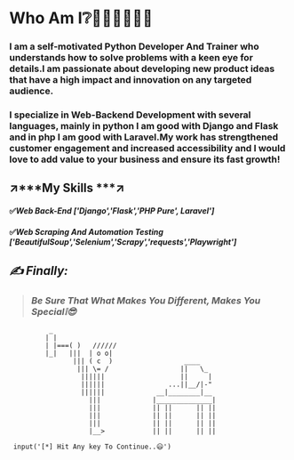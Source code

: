 # **Who Am I❔**👨🏻‍💻🤷🏻‍♂️ 
### I am a self-motivated Python Developer And Trainer who understands how to solve problems with a keen eye for details.I am passionate about developing new product ideas that have a high impact and innovation on any targeted audience. ###

### I specialize in Web-Backend Development with several languages, mainly in python I am good with Django and Flask and in php I am good with Laravel.My work has strengthened customer engagement and increased accessibility and I would love to add value to your business and ensure its fast growth! ###

## ↗️***My Skills ***↗️

#### ✅*Web Back-End ['Django','Flask','PHP Pure', Laravel']*
#### ✅*Web Scraping And Automation Testing ['BeautifulSoup','Selenium','Scrapy','requests','Playwright']*

## ***✍ Finally:***
 > ### *Be Sure That What Makes You Different, Makes You Special❕😎*

              _
             | |
             | |===( )   //////
             |_|   |||  | o o|
                    ||| ( c  )                  ____
                     ||| \= /                  ||   \_
                      ||||||                   ||     |
                      ||||||                ...||__/|-"
                      ||||||             __|________|__
                        |||             |______________|
                        |||             || ||      || ||
                        |||             || ||      || ||
                        |||             || ||      || ||
                        |__>            || ||      || ||

     input('[*] Hit Any key To Continue..😃')
     
